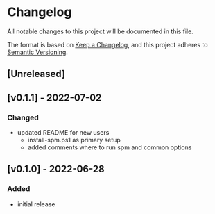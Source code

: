 # Changelog
All notable changes to this project will be documented in this file.

The format is based on [Keep a Changelog](https://keepachangelog.com/en/1.0.0/),
and this project adheres to [Semantic Versioning](https://semver.org/spec/v2.0.0.html).

## [Unreleased]

## [v0.1.1] - 2022-07-02
### Changed
- updated README for new users
  - install-spm.ps1 as primary setup
  - added comments where to run spm and common options

## [v0.1.0] - 2022-06-28
### Added
- initial release